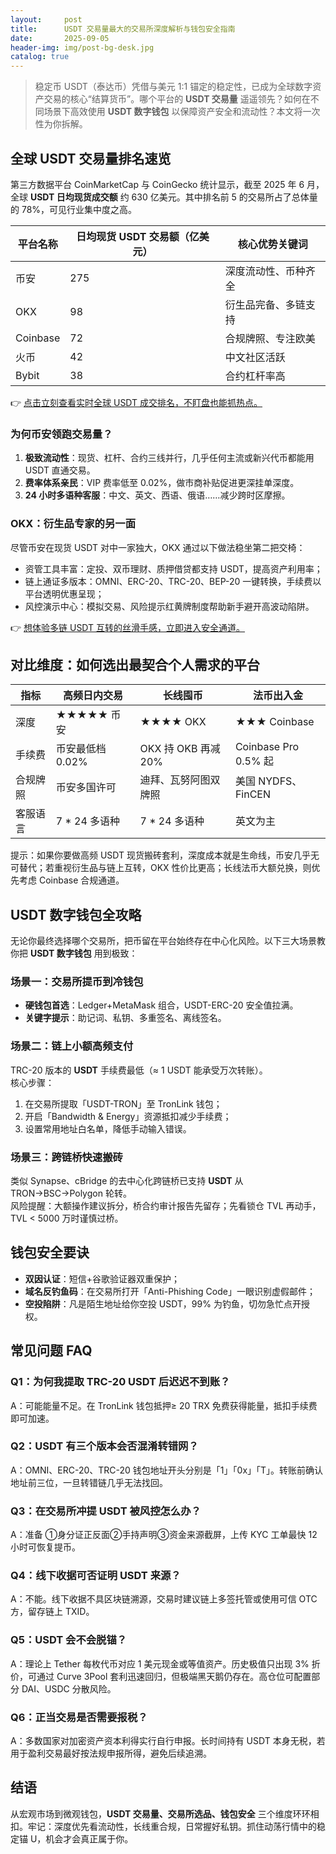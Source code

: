 ```yaml
---
layout:     post
title:      USDT 交易量最大的交易所深度解析与钱包安全指南
date:       2025-09-05
header-img: img/post-bg-desk.jpg
catalog: true
---
```


> 稳定币 USDT（泰达币）凭借与美元 1:1 锚定的稳定性，已成为全球数字资产交易的核心“结算货币”。哪个平台的 **USDT 交易量** 遥遥领先？如何在不同场景下高效使用 **USDT 数字钱包** 以保障资产安全和流动性？本文将一次性为你拆解。

## 全球 USDT 交易量排名速览

第三方数据平台 CoinMarketCap 与 CoinGecko 统计显示，截至 2025 年 6 月，全球 **USDT 日均现货成交额** 约 630 亿美元。其中排名前 5 的交易所占了总体量的 78%，可见行业集中度之高。

| 平台名称 | 日均现货 USDT 交易额（亿美元） | 核心优势关键词 |
|---|---|---|
| 币安 | 275 | 深度流动性、币种齐全 |
| OKX | 98 | 衍生品完备、多链支持 |
| Coinbase | 72 | 合规牌照、专注欧美 |
| 火币 | 42 | 中文社区活跃 |
| Bybit | 38 | 合约杠杆率高 |

👉 [点击立刻查看实时全球 USDT 成交排名，不盯盘也能抓热点。](https://okxdog.com/)

### 为何币安领跑交易量？

1. **极致流动性**：现货、杠杆、合约三线并行，几乎任何主流或新兴代币都能用 USDT 直通交易。  
2. **费率体系亲民**：VIP 费率低至 0.02%，做市商补贴促进更深挂单深度。  
3. **24 小时多语种客服**：中文、英文、西语、俄语……减少跨时区摩擦。  

### OKX：衍生品专家的另一面

尽管币安在现货 USDT 对中一家独大，OKX 通过以下做法稳坐第二把交椅：

- 资管工具丰富：定投、双币理财、质押借贷都支持 USDT，提高资产利用率；  
- 链上通证多版本：OMNI、ERC-20、TRC-20、BEP-20 一键转换，手续费以平台透明优惠呈现；  
- 风控演示中心：模拟交易、风险提示红黄牌制度帮助新手避开高波动陷阱。

👉 [想体验多链 USDT 互转的丝滑手感，立即进入安全通道。](https://okxdog.com/)

## 对比维度：如何选出最契合个人需求的平台

| 指标 | 高频日内交易 | 长线囤币 | 法币出入金 |
|---|---|---|---|
| 深度 | ★★★★★ 币安 | ★★★★ OKX | ★★★ Coinbase |
| 手续费 | 币安最低档 0.02% | OKX 持 OKB 再减 20% | Coinbase Pro 0.5% 起 |
| 合规牌照 | 币安多国许可 | 迪拜、瓦努阿图双牌照 | 美国 NYDFS、FinCEN |
| 客服语言 | 7 * 24 多语种 | 7 * 24 多语种 | 英文为主 |

提示：如果你要做高频 USDT 现货搬砖套利，深度成本就是生命线，币安几乎无可替代；若重视衍生品与链上互转，OKX 性价比更高；长线法币大额兑换，则优先考虑 Coinbase 合规通道。

## USDT 数字钱包全攻略

无论你最终选择哪个交易所，把币留在平台始终存在中心化风险。以下三大场景教你把 **USDT 数字钱包** 用到极致：

### 场景一：交易所提币到冷钱包

- **硬钱包首选**：Ledger+MetaMask 组合，USDT-ERC-20 安全值拉满。  
- **关键字提示**：助记词、私钥、多重签名、离线签名。

### 场景二：链上小额高频支付

TRC-20 版本的 **USDT** 手续费最低（≈ 1 USDT 能承受万次转账）。  
核心步骤：  
1) 在交易所提取「USDT-TRON」至 TronLink 钱包；  
2) 开启「Bandwidth & Energy」资源抵扣减少手续费；  
3) 设置常用地址白名单，降低手动输入错误。

### 场景三：跨链桥快速搬砖

类似 Synapse、cBridge 的去中心化跨链桥已支持 **USDT** 从 TRON→BSC→Polygon 轮转。  
风险提醒：大额操作建议拆分，桥合约审计报告先留存；先看锁仓 TVL 再动手，TVL < 5000 万时谨慎过桥。

## 钱包安全要诀

- **双因认证**：短信+谷歌验证器双重保护；  
- **域名反钓鱼码**：在交易所打开「Anti-Phishing Code」一眼识别虚假邮件；  
- **空投陷阱**：凡是陌生地址给你空投 USDT，99% 为钓鱼，切勿急忙点开授权。

## 常见问题 FAQ

### Q1：为何我提取 TRC-20 USDT 后迟迟不到账？
A：可能能量不足。在 TronLink 钱包抵押≥ 20 TRX 免费获得能量，抵扣手续费即可加速。

### Q2：USDT 有三个版本会否混淆转错网？
A：OMNI、ERC-20、TRC-20 钱包地址开头分别是「1」「0x」「T」。转账前确认地址前三位，一旦转错链几乎无法找回。

### Q3：在交易所冲提 USDT 被风控怎么办？
A：准备 ①身分证正反面②手持声明③资金来源截屏，上传 KYC 工单最快 12 小时可恢复提币。

### Q4：线下收据可否证明 USDT 来源？
A：不能。线下收据不具区块链溯源，交易时建议链上多签托管或使用可信 OTC 方，留存链上 TXID。

### Q5：USDT 会不会脱锚？
A：理论上 Tether 每枚代币对应 1 美元现金或等值资产。历史极值只出现 3% 折价，可通过 Curve 3Pool 套利迅速回归，但极端黑天鹅仍存在。高仓位可配置部分 DAI、USDC 分散风险。

### Q6：正当交易是否需要报税？
A：多数国家对加密资产资本利得实行自行申报。长时间持有 USDT 本身无税，若用于盈利交易最好按法规申报所得，避免后续追溯。

## 结语

从宏观市场到微观钱包，**USDT 交易量、交易所选品、钱包安全** 三个维度环环相扣。牢记：深度优先看流动性，长线重合规，日常握好私钥。抓住动荡行情中的稳定锚 U，机会才会真正属于你。